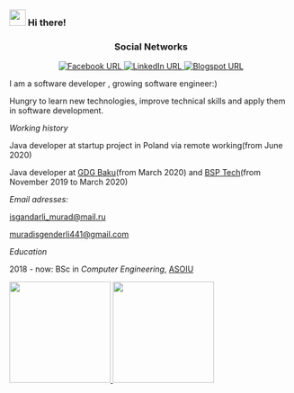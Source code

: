 ### <img src="https://github.com/TheDudeThatCode/TheDudeThatCode/blob/master/Assets/Hi.gif" width="29px"> Hi there!
<h3 align="center">Social Networks</h3>

<p align="center">
  
<a href="https://www.facebook.com/muradisgandar">
<img alt="Facebook URL" src="https://img.shields.io/twitter/url?label=Facebook&logo=Facebook&url=https%3A%2F%2Fwww.linkedin.com%2Fin%2Fmuradisgandar%2F">
</a>  

<a href="https://www.linkedin.com/in/murad-isgandarli-23500b198/">
<img alt="LinkedIn URL" src="https://img.shields.io/twitter/url?label=LinkedIn&logo=LinkedIn&url=https%3A%2F%2Fwww.linkedin.com%2Fin%2Fmurad-isgandarli-23500b198%2F">
</a> 

<a href="https://muradisgandarli.blogspot.com/">
<img alt="Blogspot URL" src="https://img.shields.io/badge/Blogspot-Blog-red">
</a> 



</p>

I am a software developer , growing software engineer:)

Hungry to learn new technologies, improve technical skills and apply them in software development.

*Working history*

Java developer at startup project in Poland via remote working(from June 2020)

Java developer at [GDG Baku](https://github.com/orgs/GDG-Baku/)(from March 2020) and [BSP Tech](https://github.com/orgs/bsp-tech/)(from November 2019 to March 2020)


*Email adresses:*

isgandarli_murad@mail.ru

muradisgenderli441@gmail.com

*Education*

2018 - now: BSc in *Computer Engineering*, [ASOIU](http://www.asoiu.edu.az/en)


<a href="https://github.com/muradisgandar">
  <img height="180em" src="https://github-readme-stats.vercel.app/api?username=muradisgandar&zsh-theme&show_icons=true" />
  <img height="180em" src="https://github-readme-stats.vercel.app/api/top-langs/?username=muradisgandar&zsh-theme&layout=compact" />
</a>

   

   
